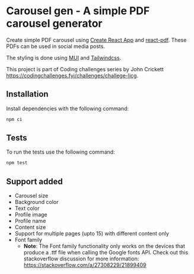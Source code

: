 # Carousel gen - A simple PDF carousel generator

Create simple PDF carousel using [Create React App](https://create-react-app.dev/) and [react-pdf](https://react-pdf.org/). These PDFs can be used in social media posts.

The styling is done using [MUI](https://mui.com/) and [Tailwindcss](https://tailwindcss.com/).

This project is part of Coding challenges series by John Crickett https://codingchallenges.fyi/challenges/challege-licg.

## Installation

Install dependencies with the following command:

```bash
npm ci
```

## Tests

To run the tests use the following command:

```bash
npm test
```

## Support added

- Carousel size
- Background color
- Text color
- Profile image
- Profile name
- Content size
- Support for multiple pages (upto 15) with different content only
- Font family
  - **Note**: The Font family functionality only works on the devices that produce a .ttf file when calling the Google fonts API.
    Check out this stackoverflow discussion for more information: https://stackoverflow.com/a/27308229/21899409
